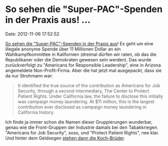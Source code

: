 So sehen die \"Super-PAC\"-Spenden in der Praxis aus! \...
==========================================================

Date: 2012-11-06 17:52:52

[So sehen die \"Super-PAC\"-Spenden in der Praxis
aus](http://www.fppc.ca.gov/releasespdf/2012-11-5.pdf)! Es geht um eine
illegale anonyme Spende über 11 Millionen Dollar an ein
Wahlkampfkommittee in Kalifornien (dreimal dürfen wir raten, ob das die
Republikaner oder die Demokraten gewesen sein werden). Das wurde
zurückverfolgt zu \"Americans for Responsible Leadership\", eine in
Arizona angemeldete Non-Profit-Firma. Aber die hat jetzt mal ausgepackt,
dass sie da nur Strohmann war:

> It identified the true source of the contribution as Americans for Job
> Security, through a second intermediary, The Center to Protect Patient
> Rights. Under California law, the failure to disclose this initially
> was campaign money laundering. At \$11 million, this is the largest
> contribution ever disclosed as campaign money laundering in California
> history.

Ich finde ja immer schon die Namen dieser Gruppierungen wunderbar, genau
wie die Front-Gruppen der Industrie damals bei den Tabakkriegen.
\"Americans for Job Security\", soso, und \"Protect Patient Rights\",
nee klar. Und hinter dem Geldsegen [stehen dann die
Koch-Brüder](http://latimesblogs.latimes.com/california-politics/2012/11/koch-brothers-california.html).
